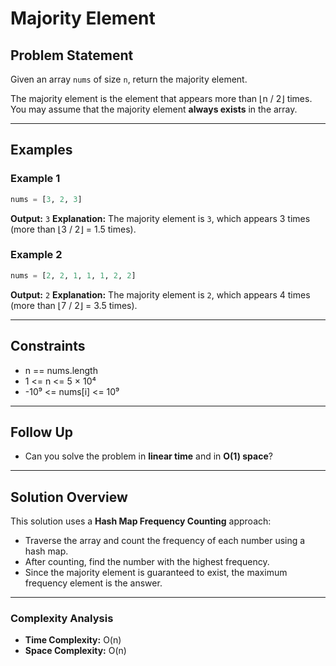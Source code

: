 # Majority Element

## Problem Statement

Given an array `nums` of size `n`, return the majority element.

The majority element is the element that appears more than ⌊n / 2⌋ times.  
You may assume that the majority element **always exists** in the array.

---

## Examples

### Example 1

```python
nums = [3, 2, 3]
```
**Output:** `3`
**Explanation:** The majority element is `3`, which appears 3 times (more than ⌊3 / 2⌋ = 1.5 times).

### Example 2

```python
nums = [2, 2, 1, 1, 1, 2, 2]
```
**Output:** `2`
**Explanation:** The majority element is `2`, which appears 4 times (more than ⌊7 / 2⌋ = 3.5 times).


---

## Constraints

- n == nums.length
- 1 <= n <= 5 × 10⁴
- -10⁹ <= nums[i] <= 10⁹

---

## Follow Up

- Can you solve the problem in **linear time** and in **O(1) space**?

---

## Solution Overview

This solution uses a **Hash Map Frequency Counting** approach:

- Traverse the array and count the frequency of each number using a hash map.
- After counting, find the number with the highest frequency.
- Since the majority element is guaranteed to exist, the maximum frequency element is the answer.

---

### Complexity Analysis

- **Time Complexity:** O(n)
- **Space Complexity:** O(n)

